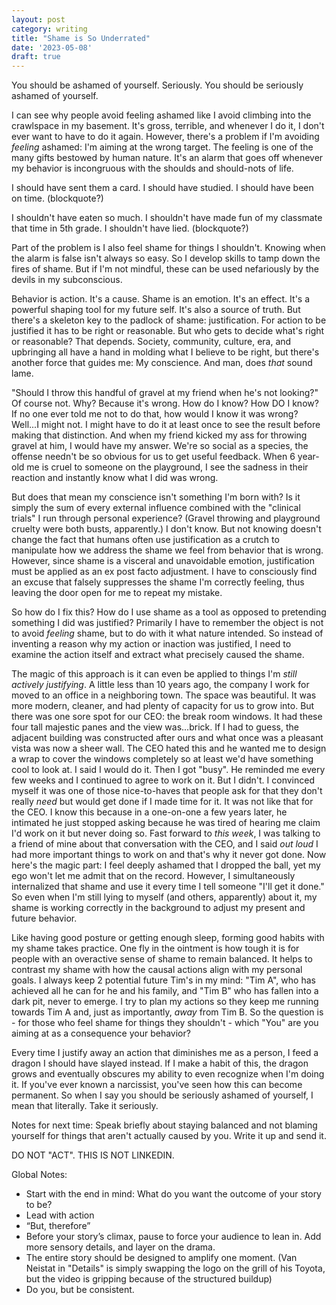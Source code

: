 ```yaml
---
layout: post
category: writing
title: "Shame is So Underrated"
date: '2023-05-08'
draft: true
---
```


You should be ashamed of yourself. Seriously. You should be seriously ashamed of yourself.

I can see why people avoid feeling ashamed like I avoid climbing into the crawlspace in my basement. It's gross, terrible, and whenever I do it, I don't ever want to have to do it again. However, there's a problem if I'm avoiding _feeling_ ashamed: I'm aiming at the wrong target. The feeling is one of the many gifts bestowed by human nature. It's an alarm that goes off whenever my behavior is incongruous with the shoulds and should-nots of life.

I should have sent them a card. I should have studied. I should have been on time. (blockquote?)

I shouldn't have eaten so much. I shouldn't have made fun of my classmate that time in 5th grade. I shouldn't have lied. (blockquote?)

Part of the problem is I also feel shame for things I shouldn't. Knowing when the alarm is false isn't always so easy. So I develop skills to tamp down the fires of shame. But if I'm not mindful, these can be used nefariously by the devils in my subconscious.

Behavior is action. It's a cause. Shame is an emotion. It's an effect. It's a powerful shaping tool for my future self. It's also a source of truth. But there's a skeleton key to the padlock of shame: justification. For action to be justified it has to be right or reasonable. But who gets to decide what's right or reasonable? That depends. Society, community, culture, era, and upbringing all have a hand in molding what I believe to be right, but there's another force that guides me: My conscience. And man, does _that_ sound lame. 

"Should I throw this handful of gravel at my friend when he's not looking?" Of course not. Why? Because it's wrong. How do I know? How DO I know? If no one ever told me not to do that, how would I know it was wrong? Well...I might not. I might have to do it at least once to see the result before making that distinction. And when my friend kicked my ass for throwing gravel at him, I would have my answer. We're so social as a species, the offense needn't be so obvious for us to get useful feedback. When 6 year-old me is cruel to someone on the playground, I see the sadness in their reaction and instantly know what I did was wrong.

But does that mean my conscience isn't something I'm born with? Is it simply the sum of every external influence combined with the "clinical trials" I run through personal experience? (Gravel throwing and playground cruelty were both busts, apparently.) I don't know. But not knowing doesn't change the fact that humans often use justification as a crutch to manipulate how we address the shame we feel from behavior that is wrong. However, since shame is a visceral and unavoidable emotion, justification must be applied as an ex post facto adjustment. I have to consciously find an excuse that falsely suppresses the shame I'm correctly feeling, thus leaving the door open for me to repeat my mistake.

So how do I fix this? How do I use shame as a tool as opposed to pretending something I did was justified? Primarily I have to remember the object is not to avoid _feeling_ shame, but to do with it what nature intended. So instead of inventing a reason why my action or inaction was justified, I need to examine the action itself and extract what precisely caused the shame.

The magic of this approach is it can even be applied to things I'm _still actively justifying_. A little less than 10 years ago, the company I work for moved to an office in a neighboring town. The space was beautiful. It was more modern, cleaner, and had plenty of capacity for us to grow into. But there was one sore spot for our CEO: the break room windows. It had these four tall majestic panes and the view was...brick. If I had to guess, the adjacent building was constructed after ours and what once was a pleasant vista was now a sheer wall. The CEO hated this and he wanted me to design a wrap to cover the windows completely so at least we'd have something cool to look at. I said I would do it. Then I got "busy". He reminded me every few weeks and I continued to agree to work on it. But I didn't. I convinced myself it was one of those nice-to-haves that people ask for that they don't really _need_ but would get done if I made time for it. It was not like that for the CEO. I know this because in a one-on-one a few years later, he intimated he just stopped asking because he was tired of hearing me claim I'd work on it but never doing so. Fast forward to _this week_, I was talking to a friend of mine about that conversation with the CEO, and I said _out loud_ I had more important things to work on and that's why it never got done. Now here's the magic part: I feel deeply ashamed that I dropped the ball, yet my ego won't let me admit that on the record. However, I simultaneously internalized that shame and use it every time I tell someone "I'll get it done." So even when I'm still lying to myself (and others, apparently) about it, my shame is working correctly in the background to adjust my present and future behavior.

Like having good posture or getting enough sleep, forming good habits with my shame takes practice. One fly in the ointment is how tough it is for people with an overactive sense of shame to remain balanced. It helps to contrast my shame with how the causal actions align with my personal goals. I always keep 2 potential future Tim's in my mind: "Tim A", who has achieved all he can for he and his family, and "Tim B" who has fallen into a dark pit, never to emerge. I try to plan my actions so they keep me running towards Tim A and, just as importantly, _away_ from Tim B. So the question is - for those who feel shame for things they shouldn't - which "You" are you aiming at as a consequence your behavior?

Every time I justify away an action that diminishes me as a person, I feed a dragon I should have slayed instead. If I make a habit of this, the dragon grows and eventually obscures my ability to even recognize when I'm doing it. If you've ever known a narcissist, you've seen how this can become permanent. So when I say you should be seriously ashamed of yourself, I mean that literally. Take it seriously.


Notes for next time: Speak briefly about staying balanced and not blaming yourself for things that aren't actually caused by you. Write it up and send it.

DO NOT "ACT". THIS IS NOT LINKEDIN.

Global Notes:

- Start with the end in mind: What do you want the outcome of your story to be?
- Lead with action
- “But, therefore”
- Before your story’s climax, pause to force your audience to lean in. Add more sensory details, and layer on the drama.
- The entire story should be designed to amplify one moment. (Van Neistat in "Details" is simply swapping the logo on the grill of his Toyota, but the video is gripping because of the structured buildup)
- Do you, but be consistent.
